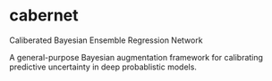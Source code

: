 # cabernet
Caliberated Bayesian Ensemble Regression Network

A general-purpose Bayesian augmentation framework for calibrating predictive uncertainty in deep probablistic models.
